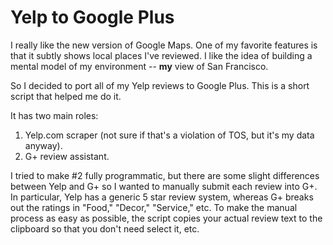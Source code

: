 Yelp to Google Plus
===================

I really like the new version of Google Maps.  One of my favorite features is that it subtly shows local places I've reviewed.  I like the idea of building a mental model of my environment -- **my** view of San Francisco.

So I decided to port all of my Yelp reviews to Google Plus.  This is a short
script that helped me do it.

It has two main roles:

1. Yelp.com scraper (not sure if that's a violation of TOS, but it's my data anyway).
2. G+ review assistant.

I tried to make #2 fully programmatic, but there are some slight differences between Yelp and G+ so I wanted to manually submit each review into G+.  In particular, Yelp has a generic 5 star review system, whereas G+ breaks out the ratings in "Food," "Decor," "Service," etc.  To make the manual process as easy as possible, the script copies your actual review text to the clipboard so that you don't need select it, etc.